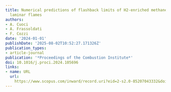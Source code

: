 ```yaml
---
title: Numerical predictions of flashback limits of H2-enriched methane/air premixed
  laminar flames
authors:
- A. Cuoci
- A. Frassoldati
- F. Cozzi
date: '2024-01-01'
publishDate: '2025-08-02T10:52:27.171326Z'
publication_types:
- article-journal
publication: '*Proceedings of the Combustion Institute*'
doi: 10.1016/j.proci.2024.105696
links:
- name: URL
  url: 
    https://www.scopus.com/inward/record.uri?eid=2-s2.0-85207043332&doi=10.1016%2fj.proci.2024.105696&partnerID=40&md5=5e29c8d28af95c18dae77579e9dd64da
---
```

